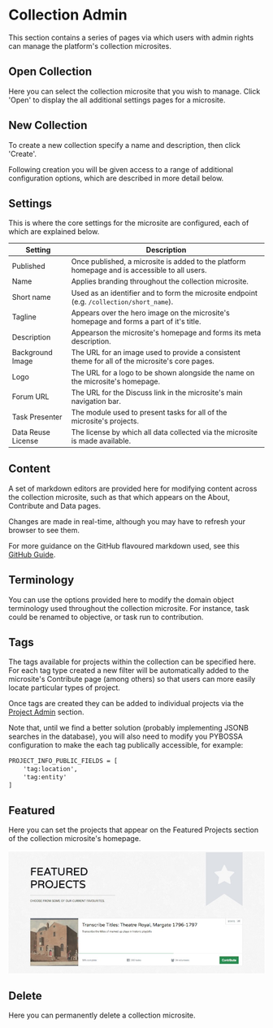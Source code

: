 # Collection Admin

This section contains a series of pages via which users with admin rights can
manage the platform's collection microsites.

## Open Collection

Here you can select the collection microsite that you wish to manage. Click
'Open' to display the all additional settings pages for a microsite.

## New Collection

To create a new collection specify a name and description, then click 'Create'.

Following creation you will be given access to a range of additional
configuration options, which are described in more detail below.

## Settings

This is where the core settings for the microsite are configured, each of which
are explained below.

| Setting            | Description
|--------------------|------------------------------------------------------------------------------------------------|
| Published          | Once published, a microsite is added to the platform homepage and is accessible to all users.  |
| Name               | Applies branding throughout the collection microsite.                                          |
| Short name         | Used as an identifier and to form the microsite endpoint (e.g. `/collection/short_name`).      |
| Tagline            | Appears over the hero image on the microsite's homepage and forms a part of it's title.        |
| Description        | Appearson the microsite's homepage and forms its meta description.                             |
| Background Image   | The URL for an image used to provide a consistent theme for all of the microsite's core pages. |
| Logo               | The URL for a logo to be shown alongside the name on the microsite's homepage.                 |
| Forum URL          | The URL for the Discuss link in the microsite's main navigation bar.                           |
| Task Presenter     | The module used to present tasks for all of the microsite's projects.                          |
| Data Reuse License | The license by which all data collected via the microsite is made available.                   |

## Content

A set of markdown editors are provided here for modifying content across the
collection microsite, such as that which appears on the About, Contribute and
Data pages.

Changes are made in real-time, although you may have to refresh your browser
to see them.

For more guidance on the GitHub flavoured markdown used, see this
[GitHub Guide](https://guides.github.com/features/mastering-markdown/).

## Terminology

You can use the options provided here to modify the domain object terminology
used throughout the collection microsite. For instance, task could be renamed
to objective, or task run to contribution.

## Tags

The tags available for projects within the collection can be specified here.
For each tag type created a new filter will be automatically added to the
microsite's Contribute page (among others) so that users can more easily locate
particular types of project.

Once tags are created they can be added to individual projects via the
[Project Admin](admin/project.md) section.

Note that, until we find a better solution (probably implementing JSONB
searches in the database), you will also need to modify you PYBOSSA
configuration to make the each tag publically accessible, for example:

```
PROJECT_INFO_PUBLIC_FIELDS = [
    'tag:location',
    'tag:entity'
]
```

## Featured

Here you can set the projects that appear on the Featured Projects section of
the collection microsite's homepage.

![Collection Admin - Featured](../assets/admin-collection-featured.jpg?raw=true)

## Delete

Here you can permanently delete a collection microsite.
